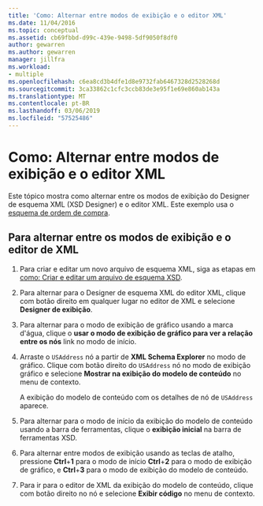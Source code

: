 ```yaml
---
title: 'Como: Alternar entre modos de exibição e o editor XML'
ms.date: 11/04/2016
ms.topic: conceptual
ms.assetid: cb69fbbd-d99c-439e-9498-5df9050f8df0
author: gewarren
ms.author: gewarren
manager: jillfra
ms.workload:
- multiple
ms.openlocfilehash: c6ea8cd3b4dfe1d8e9732fab6467328d2528268d
ms.sourcegitcommit: 3ca33862c1cfc3ccb83de3e95f1e69e860ab143a
ms.translationtype: MT
ms.contentlocale: pt-BR
ms.lasthandoff: 03/06/2019
ms.locfileid: "57525486"
---
```

# <a name="how-to-switch-between-views-and-the-xml-editor"></a>Como: Alternar entre modos de exibição e o editor XML

Este tópico mostra como alternar entre os modos de exibição do Designer de esquema XML (XSD Designer) e o editor XML. Este exemplo usa o [esquema de ordem de compra](../xml-tools/sample-xsd-file-simple-schema.md).

## <a name="to-switch-between-the-views-and-the-xml-editor"></a>Para alternar entre os modos de exibição e o editor de XML

1.  Para criar e editar um novo arquivo de esquema XML, siga as etapas em [como: Criar e editar um arquivo de esquema XSD](../xml-tools/how-to-create-and-edit-an-xsd-schema-file.md).

2.  Para alternar para o Designer de esquema XML do editor XML, clique com botão direito em qualquer lugar no editor de XML e selecione **Designer de exibição**.

3.  Para alternar para o modo de exibição de gráfico usando a marca d'água, clique o **usar o modo de exibição de gráfico para ver a relação entre os nós** link no modo de início.

4.  Arraste o `USAddress` nó a partir de **XML Schema Explorer** no modo de gráfico. Clique com botão direito do `USAddress` nó no modo de exibição gráfico e selecione **Mostrar na exibição do modelo de conteúdo** no menu de contexto.

     A exibição do modelo de conteúdo com os detalhes de nó de `USAddress` aparece.

5.  Para alternar para o modo de início da exibição do modelo de conteúdo usando a barra de ferramentas, clique o **exibição inicial** na barra de ferramentas XSD.

6.  Para alternar entre modos de exibição usando as teclas de atalho, pressione **Ctrl**+**1** para o modo de início **Ctrl**+**2** para o modo de exibição de gráfico, e **Ctrl**+**3** para o modo de exibição do modelo de conteúdo.

7.  Para ir para o editor de XML da exibição do modelo de conteúdo, clique com botão direito no nó e selecione **Exibir código** no menu de contexto.